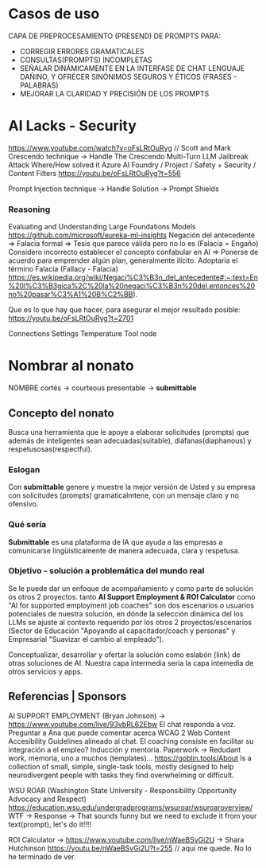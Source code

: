 # Casos de uso
CAPA DE PREPROCESAMIENTO (PRESEND) DE PROMPTS PARA:
- CORREGIR ERRORES GRAMATICALES
- CONSULTAS(PROMPTS) INCOMPLETAS
- SEÑALAR DINÁMICAMENTE EN LA INTERFASE DE CHAT LENGUAJE DAÑINO, Y OFRECER SINÓNIMOS SEGUROS Y ÉTICOS (FRASES - PALABRAS)
- MEJORAR LA CLARIDAD Y PRECISIÓN DE LOS PROMPTS

# AI Lacks - Security
https://www.youtube.com/watch?v=oFsLRtOuRyg // Scott and Mark
Crescendo technique -> Handle
The Crescendo Multi-Turn LLM Jailbreak Attack
Where/How solved it
Azure AI Foundry / Project / Safety + Security / Content Filters
https://youtu.be/oFsLRtOuRyg?t=556

Prompt Injection technique -> Handle
Solution -> Prompt Shields

### Reasoning
Evaluating and Understanding Large Foundations Models
https://github.com/microsoft/eureka-ml-insights
Negación del antecedente => Falacia formal => Tesis que parece válida pero no lo es (Falacia = Engaño)
Considero incorrecto establecer el concepto confabular en AI => Ponerse de acuerdo para emprender algún plan, generalmente ilícito. Adoptaría el término Falacia (Fallacy - Falacia)
https://es.wikipedia.org/wiki/Negaci%C3%B3n_del_antecedente#:~:text=En%20l%C3%B3gica%2C%20la%20negaci%C3%B3n%20del,entonces%20no%20pasar%C3%A1%20B%C2%BB).

Que es lo que hay que hacer, para asegurar el mejor resultado posible:
https://youtu.be/oFsLRtOuRyg?t=2701

Connections Settings
Temperature
Tool node

# Nombrar al nonato 
NOMBRE
cortés -> courteous
presentable -> **submittable**

## Concepto del nonato
Busca una herramienta que le apoye a elaborar solicitudes (prompts) que además de inteligentes sean adecuadas(suitable), diáfanas(diaphanous) y respetusosas(respectful).

### Eslogan
Con **submittable** genere y muestre la mejor versión de Usted y su empresa con solicitudes (prompts) gramaticalmtene, con un mensaje claro y no ofensivo.

### Qué sería
**Submittable** es una plataforma de IA que ayuda a las empresas a comunicarse lingüísticamente de manera adecuada, clara y respetusa.


### Objetivo - solución a problemática del mundo real

Se le puede dar un enfoque de acompañamiento y como parte de solución os otros 2 proyectos.
tanto **AI Support Employment & ROI Calculator** como "AI for supported employment job coaches" son dos escenarios o usuarios potenciales de nuestra solución, en dónde la selección dinámica del los LLMs se ajuste al contexto requerido por los otros 2 proyectos/escenarios (Sector de Educación "Apoyando al capacitador/coach y personas" y Empresarial "Suavizar el cambio al empleado").

Conceptualizar, desarrollar y ofertar la solución como eslabón (link) de otras soluciones de AI.
Nuestra capa intermedia seria la capa intemedia de otros servicios y apps.

## Referencias | Sponsors

AI SUPPORT EMPLOYMENT (Bryan Johnson) -> https://www.youtube.com/live/93vbRL62Ebw
El chat responda a voz. Preguntar a Ana que puede comentar acerca WCAG 2
Web Content Accesibility Guidelines alineado al chat.
El coaching consiste en facilitar su integración a el empleo? Inducción y mentoria.
Paperwork -> Redudant work, memoria, uno a muchos (templates)...
https://goblin.tools/About
Is a collection of small, simple, single-task tools, mostly designed to help neurodivergent people with tasks they find overwhelming or difficult.

WSU ROAR (Washington State University - Responsibility Opportunity Advocacy and Respect)
https://education.wsu.edu/undergradprograms/wsuroar/wsuroaroverview/
WTF -> Response -> That sounds funny but we need to exclude it from your text(prompt), let's do it!!!!

ROI Calculator -> https://www.youtube.com/live/nWaeBSvGi2U -> Shara Hutchinson
https://youtu.be/nWaeBSvGi2U?t=255 // aquí me quede.
No lo he terminado de ver.